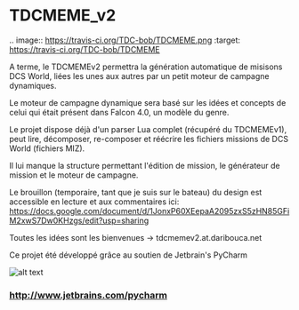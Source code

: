 # TDCMEME_v2 #

.. image:: https://travis-ci.org/TDC-bob/TDCMEME.png
   :target: https://travis-ci.org/TDC-bob/TDCMEME

A terme, le TDCMEMEv2 permettra la génération automatique de misisons DCS World, liées les unes aux autres par un petit moteur de campagne dynamiques.

Le moteur de campagne dynamique sera basé sur les idées et concepts de celui qui était présent dans Falcon 4.0, un modèle du genre.

Le projet dispose déjà d'un parser Lua complet (récupéré du TDCMEMEv1), peut lire, décomposer, re-composer et réécrire les fichiers missions de DCS World (fichiers MIZ).

Il lui manque la structure permettant l'édition de mission, le générateur de mission et le moteur de campagne.

Le brouillon (temporaire, tant que je suis sur le bateau) du design est accessible en lecture et aux commentaires ici: https://docs.google.com/document/d/1JonxP60XEepaA2095zxS5zHN85GFiM2xwS7Dw0KHzgs/edit?usp=sharing

Toutes les idées sont les bienvenues -> tdcmemev2.at.daribouca.net


Ce projet été développé grâce au soutien de Jetbrain's PyCharm

![alt text](http://www.jetbrains.com/img/logos/pycharm_logo.gif "Logo PyCharm")
### http://www.jetbrains.com/pycharm
